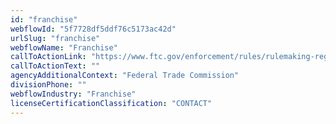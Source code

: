 ```yaml
---
id: "franchise"
webflowId: "5f7728df5ddf76c5173ac42d"
urlSlug: "franchise"
webflowName: "Franchise"
callToActionLink: "https://www.ftc.gov/enforcement/rules/rulemaking-regulatory-reform-proceedings/franchise-rule"
callToActionText: ""
agencyAdditionalContext: "Federal Trade Commission"
divisionPhone: ""
webflowIndustry: "Franchise"
licenseCertificationClassification: "CONTACT"
---
```

